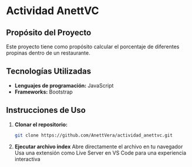 # Actividad AnettVC

## Propósito del Proyecto
Este proyecto tiene como propósito calcular el porcentaje de diferentes propinas dentro de un restaurante.

## Tecnologías Utilizadas
- **Lenguajes de programación:** JavaScript  
- **Frameworks:** Bootstrap  

## Instrucciones de Uso
1. **Clonar el repositorio:**  
   ```sh
   git clone https://github.com/AnettVera/actividad_anettvc.git
2. **Ejecutar archivo index**
   Abre directamente el archivo en tu navegador
   Usa una extensión como Live Server en VS Code para una experiencia interactiva
